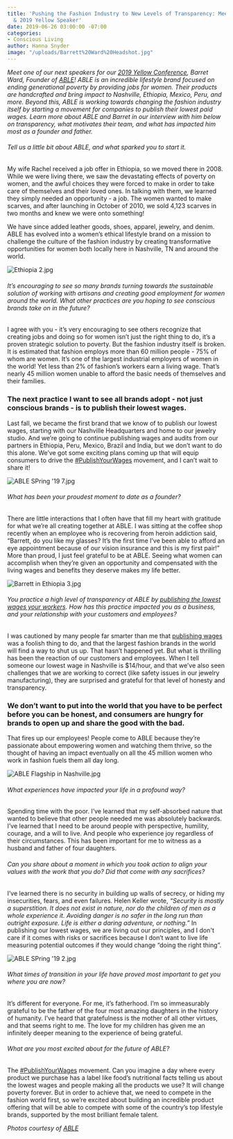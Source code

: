 ```yaml
---
title: 'Pushing the Fashion Industry to New Levels of Transparency: Meet ABLE Founder
  & 2019 Yellow Speaker'
date: 2019-06-26 03:00:00 -07:00
categories:
- Conscious Living
author: Hanna Snyder
image: "/uploads/Barrett%20Ward%20Headshot.jpg"
---
```


_Meet one of our next speakers for our [2019 Yellow Conference](https://yellowcollective.lpages.co/yellow-conference-2019/), Barret Ward, Founder of [ABLE](https://www.livefashionable.com/)! ABLE is an incredible lifestyle brand focused on ending generational poverty by providing jobs for women. Their products are handcrafted and bring impact to Nashville, Ethiopia, Mexico, Peru, and more. Beyond this, ABLE is working towards changing the fashion industry itself by starting a movement for companies to publish their lowest paid wages. Learn more about ABLE and Barret in our interview with him below on transparency, what motivates their team, and what has impacted him most as a founder and father._

###### Tell us a little bit about ABLE, and what sparked you to start it.

My wife Rachel received a job offer in Ethiopia, so we moved there in 2008. While we were living there, we saw the devastating effects of poverty on women, and the awful choices they were forced to make in order to take care of themselves and their loved ones.  In talking with them, we learned they simply needed an opportunity - a job. The women wanted to make scarves, and after launching in October of 2010, we sold 4,123 scarves in two months and knew we were onto something!

We have since added leather goods, shoes, apparel, jewelry, and denim. ABLE has evolved into a women’s ethical lifestyle brand on a mission to challenge the culture of the fashion industry by creating transformative opportunities for women both locally here in Nashville, TN and around the world.   

![Ethiopia 2.jpg](/uploads/Ethiopia%202.jpg)

###### It’s encouraging to see so many brands turning towards the sustainable solution of working with artisans and creating good employment for women around the world. What other practices are you hoping to see conscious brands take on in the future?

I agree with you - it’s very encouraging to see others recognize that creating jobs and doing so for women isn’t just the right thing to do, it’s a proven strategic solution to poverty. But the fashion industry itself is broken. It is estimated that fashion employs more than 60 million people - 75% of whom are women. It’s one of the largest industrial employers of women in the world! Yet less than 2% of fashion’s workers earn a living wage. That’s nearly 45 million women unable to afford the basic needs of themselves and their families. 

### The next practice I want to see all brands adopt - not just conscious brands - is to publish their lowest wages. 

Last fall, we became the first brand that we know of to publish our lowest wages, starting with our Nashville Headquarters and home to our jewelry studio. And we’re going to continue publishing wages and audits from our partners in Ethiopia, Peru, Mexico, Brazil and India, but we don’t want to do this alone. We’ve got some exciting plans coming up that will equip consumers to drive the [#PublishYourWages](https://www.livefashionable.com/pages/publishyourwages) movement, and I can’t wait to share it! 

![ABLE SPring '19 7.jpg](/uploads/ABLE%20SPring%20'19%207.jpg)

###### What has been your proudest moment to date as a founder?

There are little interactions that I often have that fill my heart with gratitude for what we’re all creating together at ABLE. I was sitting at the coffee shop recently when an employee who is recovering from heroin addiction said, “Barrett, do you like my glasses? It’s the first time I’ve been able to afford an eye appointment because of our vision insurance and this is my first pair!” More than proud, I just feel grateful to be at ABLE. Seeing what women can accomplish when they’re given an opportunity and compensated with the living wages and benefits they deserve makes my life better.  

![Barrett in Ethiopia 3.jpg](/uploads/Barrett%20in%20Ethiopia%203.jpg)

###### You practice a high level of transparency at ABLE by [publishing the lowest wages your workers](https://www.livefashionable.com/pages/publishyourwages). How has this practice impacted you as a business, and your relationship with your customers and employees?

I was cautioned by many people far smarter than me that [publishing wages](https://www.livefashionable.com/pages/publishyourwages) was a foolish thing to do, and that the largest fashion brands in the world will find a way to shut us up. That hasn’t happened yet. But what is thrilling has been the reaction of our customers and employees. When I tell someone our lowest wage in Nashville is $14/hour, and that we’ve also seen challenges that we are working to correct (like safety issues in our jewelry manufacturing), they are surprised and grateful for that level of honesty and transparency. 

### We don’t want to put into the world that you have to be perfect before you can be honest, and consumers are hungry for brands to open up and share the good with the bad. 

That fires up our employees! People come to ABLE because they’re passionate about empowering women and watching them thrive, so the thought of having an impact eventually on all the 45 million women who work in fashion fuels them all day long. 

![ABLE Flagship in Nashville.jpg](/uploads/ABLE%20Flagship%20in%20Nashville.jpg)

###### What experiences have impacted your life in a profound way?

Spending time with the poor. I’ve learned that my self-absorbed nature that wanted to believe that other people needed me was absolutely backwards. I’ve learned that I need to be around people with perspective, humility, courage, and a will to live. And people who experience joy regardless of their circumstances. This has been important for me to witness as a husband and father of four daughters.  

###### Can you share about a moment in which you took action to align your values with the work that you do? Did that come with any sacrifices?

I’ve learned there is no security in building up walls of secrecy, or hiding my insecurities, fears, and even failures. Helen Keller wrote, _“Security is mostly a superstition. It does not exist in nature, nor do the children of men as a whole experience it. Avoiding danger is no safer in the long run than outright exposure. Life is either a daring adventure, or nothing.”_ In publishing our lowest wages, we are living out our principles, and I don't care if it comes with risks or sacrifices because I don’t want to live life measuring potential outcomes if they would change “doing the right thing”.

![ABLE SPring '19 2.jpg](/uploads/ABLE%20SPring%20'19%202.jpg)

###### What times of transition in your life have proved most important to get you where you are now?
 
It’s different for everyone. For me, it’s fatherhood. I’m so immeasurably grateful to be the father of the four most amazing daughters in the history of humanity. I’ve heard that gratefulness is the mother of all other virtues, and that seems right to me. The love for my children has given me an infinitely deeper meaning to the experience of being grateful.  

###### What are you most excited about for the future of ABLE?

The [#PublishYourWages](https://www.livefashionable.com/pages/publishyourwages) movement. Can you imagine a day where every product we purchase has a label like food’s nutritional facts telling us about the lowest wages and people making all the products we use? It will change poverty forever. But in order to achieve that, we need to compete in the fashion world first, so we’re excited about building an incredible product offering that will be able to compete with some of the country’s top lifestyle brands, supported by the most brilliant female talent. 

_Photos courtesy of [ABLE](https://www.livefashionable.com/)_